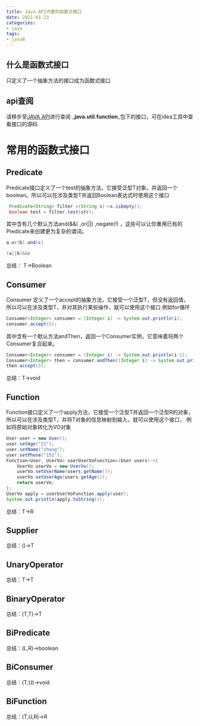 ```yaml
---
title: Java API内置的函数式接口
date: 2021-01-23
categories:
- java 
tags:
- java8
---
```

## 什么是函数式接口
只定义了一个抽象方法的接口成为函数式接口
## api查阅
请移步至[JAVA API](https://www.matools.com/api/java8)进行查阅 _**java.util.function**_包下的接口，可在idea工具中查看接口的源码
# 常用的函数式接口
## Predicate 
Predicate接口定义了一个test的抽象方法，它接受泛型T对象，并返回一个boolean。所以可以在涉及类型T并返回Boolean表达式时使用这个接口
```java
 Predicate<String> filter =(String s)->s.isEmpty();
 boolean test = filter.test(str);
```
其中含有几个默认方法and(&&) ,or(||) ,negate(!) ，这些可以让你重用已有的Predicate来创建更为复杂的谓词。
```java
a.or(b).and(c)

(a||b)&&c
```
总结： T->Boolean
## Consumer 
Consumer 定义了一个accept的抽象方法，它接受一个泛型T，但没有返回值，所以可以在涉及类型T，并对其执行某些操作，就可以使用这个接口
例如for循环
```java
Consumer<Integer> consumer = (Integer i) -> System.out.println(i);
consumer.accept(5);
```
其中含有一个默认方法andThen，返回一个Consumer实例，它意味着将两个Consumer复合起来。
```java
Consumer<Integer> consumer = (Integer i) -> System.out.println(i-1);
Consumer<Integer> then = consumer.andThen((Integer i) -> System.out.println(i+1));
then.accept(5);
```
总结：T->void
## Function
Function接口定义了一个apply方法，它接受一个泛型T并返回一个泛型R的对象，所以可以在涉及类型T，并将T对象的信息映射到输入，就可以使用这个接口，
例如将原始对象转化为VO对象
```java
User user = new User();
user.setAge("21");
user.setName("zhang");
user.setPhone("151");
Function<User, UserVo> userUserVoFunction=(User users)->{
    UserVo userVo = new UserVo();
    userVo.setUserName(users.getName());
    userVo.setUserAge(users.getAge());
    return userVo;
};
UserVo apply = userUserVoFunction.apply(user);
System.out.println(apply.toString());
```
总结：T->R
## Supplier
总结：()->T
## UnaryOperator
总结：T->T
## BinaryOperator
总结：(T,T)->T
## BiPredicate
总结：(L,R)->boolean
## BiConsumer
总结：(T,U)->void
## BiFunction
总结：(T,U,R)->R






